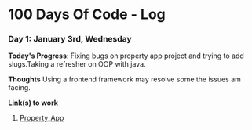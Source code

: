 # 100 Days Of Code - Log

### Day 1: January 3rd, Wednesday

**Today's Progress**: Fixing bugs on property app project and trying to  add slugs.Taking a refresher on OOP with java.

**Thoughts** Using a frontend framework may resolve some the issues am facing.

**Link(s) to work**
1. [Property_App](https://github.com/Newtonkamau14/Property-App)

